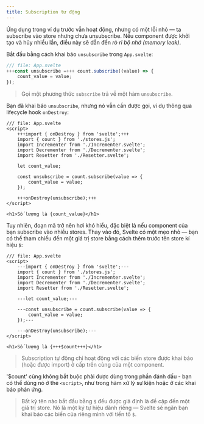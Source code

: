 ```yaml
---
title: Subscription tư động
---
```


Ứng dụng trong ví dụ trước vẫn hoạt động, nhưng có một lỗi nhỏ — ta subscribe vào store nhưng chưa unsubscribe. Nếu component được khởi tạo và hủy nhiều lần, điều này sẽ dẫn đến _rò rỉ bộ nhớ (memory leak)_.

Bắt đầu bằng cách khai báo `unsubscribe` trong `App.svelte`:

```js
/// file: App.svelte
+++const unsubscribe =+++ count.subscribe((value) => {
	count_value = value;
});
```

> Gọi một phương thức `subscribe` trả về một hàm `unsubscribe`.

Bạn đã khai báo `unsubscribe`, nhưng nó vẫn cần được gọi, ví dụ thông qua lifecycle hook `onDestroy`:

```svelte
/// file: App.svelte
<script>
	+++import { onDestroy } from 'svelte';+++
	import { count } from './stores.js';
	import Incrementer from './Incrementer.svelte';
	import Decrementer from './Decrementer.svelte';
	import Resetter from './Resetter.svelte';

	let count_value;

	const unsubscribe = count.subscribe(value => {
		count_value = value;
	});

	+++onDestroy(unsubscribe);+++
</script>

<h1>Số lượng là {count_value}</h1>
```

Tuy nhiên, đoạn mã trở nên hơi khó hiểu, đặc biệt là nếu component của bạn subscribe vào nhiều stores. Thay vào đó, Svelte có một mẹo nhỏ — bạn có thể tham chiếu đến một giá trị store bằng cách thêm trước tên store kí hiệu `$`:

```svelte
/// file: App.svelte
<script>
	---import { onDestroy } from 'svelte';---
	import { count } from './stores.js';
	import Incrementer from './Incrementer.svelte';
	import Decrementer from './Decrementer.svelte';
	import Resetter from './Resetter.svelte';

	---let count_value;---

	---const unsubscribe = count.subscribe(value => {
		count_value = value;
	});---

	---onDestroy(unsubscribe);---
</script>

<h1>Số lượng là {+++$count+++}</h1>
```

> Subscription tự động chỉ hoạt động với các biến store được khai báo (hoặc được import) ở cấp trên cùng của một component.

'$count' cũng không bắt buộc phải được dùng trong phần đánh dấu - bạn có thể dùng nó ở thẻ `<script>`, như trong hàm xử lý sự kiện hoặc ở các khai báo phản ứng.

> Bất kỳ tên nào bắt đầu bằng `$` đều được giả định là đề cập đến một giá trị store. Nó là một ký tự hiệu dành riêng — Svelte sẽ ngăn bạn khai báo các biến của riêng mình với tiền tố `$`.